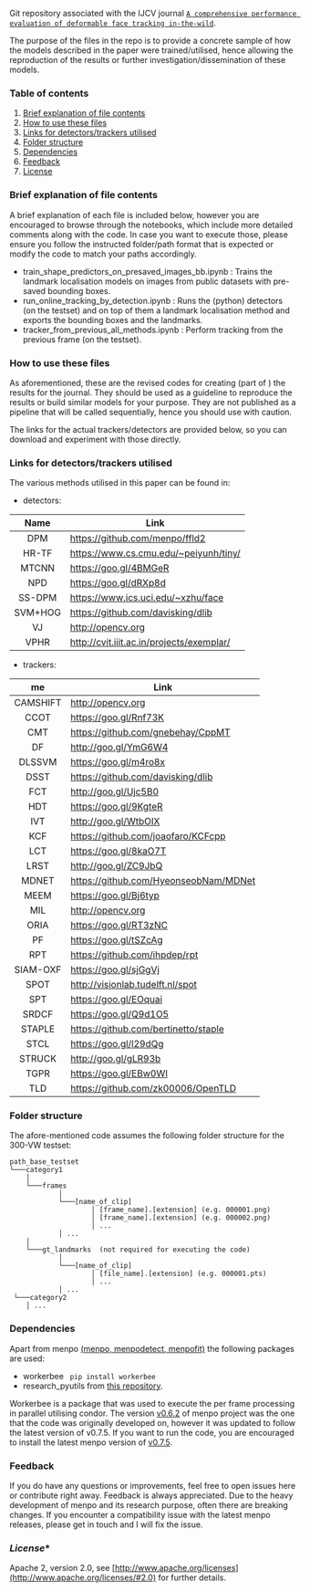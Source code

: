 Git repository associated with the IJCV journal [`A comprehensive performance evaluation of deformable face tracking in-the-wild`](https://arxiv.org/abs/1603.06015).

The purpose of the files in the repo is to provide a concrete sample of how the models described in the paper were trained/utilised, hence allowing the reproduction of the results or further investigation/dissemination of these models.

### **Table of contents**
1. [Brief explanation of file contents](#brief_intro)
2. [How to use these files](#how_to_use)
3. [Links for detectors/trackers utilised](#links)
4. [Folder structure](#structure)
5. [Dependencies](#dependencies)
6. [Feedback](#feedback)
7. [License](#license)

### **Brief explanation of file contents** <a name="brief_intro"></a>
A brief explanation of each file is included below, however you are encouraged to browse through the notebooks, which include more detailed comments along with the code. In case you want to execute those, please ensure you follow the instructed folder/path format that is expected or modify the code to match your paths accordingly.

* train_shape_predictors_on_presaved_images_bb.ipynb : Trains the landmark localisation models on images from public datasets with pre-saved bounding boxes.
* run_online_tracking_by_detection.ipynb : Runs the (python) detectors (on the testset) and on top of them a landmark localisation method and exports the bounding boxes and the landmarks. 
* tracker_from_previous_all_methods.ipynb : Perform tracking from the previous frame (on the testset). 


### **How to use these files** <a name="how_to_use"></a>
As aforementioned, these are the revised codes for creating (part of ) the results for the journal. They should be used as a guideline to reproduce the results or build similar models for your purpose. They are not published as a pipeline that will be called sequentially, hence you should use with caution.

The links for the actual trackers/detectors are provided below, so you can download and experiment with those directly.


### **Links for detectors/trackers utilised** <a name="links"></a>

The various methods utilised in this paper can be found in:

* detectors:

| Name    |  Link                                     |
|:---------:|-------------------------------------------|
| DPM     | https://github.com/menpo/ffld2            |
| HR-TF   | https://www.cs.cmu.edu/~peiyunh/tiny/     |
| MTCNN   | https://goo.gl/4BMGeR                     |
| NPD     | https://goo.gl/dRXp8d                     |
| SS-DPM  | https://www.ics.uci.edu/~xzhu/face        |
| SVM+HOG | https://github.com/davisking/dlib         |
| VJ      | http://opencv.org                         |
| VPHR    | http://cvit.iiit.ac.in/projects/exemplar/ |

* trackers:

me     | Link                                  |
|:----------:|---------------------------------------|
| CAMSHIFT | http://opencv.org                     |
| CCOT     | https://goo.gl/Rnf73K                 |
| CMT      | https://github.com/gnebehay/CppMT     |
| DF       | http://goo.gl/YmG6W4                  |
| DLSSVM   | https://goo.gl/m4ro8x                 |
| DSST     | https://github.com/davisking/dlib     |
| FCT      | http://goo.gl/Ujc5B0                  |
| HDT      | https://goo.gl/9KgteR                 |
| IVT      | http://goo.gl/WtbOIX                  |
| KCF      | https://github.com/joaofaro/KCFcpp    |
| LCT      | https://goo.gl/8kaO7T                 |
| LRST     | http://goo.gl/ZC9JbQ                  |
| MDNET    | https://github.com/HyeonseobNam/MDNet |
| MEEM     | https://goo.gl/Bj6typ                 |
| MIL      | http://opencv.org                     |
| ORIA     | https://goo.gl/RT3zNC                 |
| PF       | https://goo.gl/tSZcAg                 |
| RPT      | https://github.com/ihpdep/rpt         |
| SIAM-OXF | https://goo.gl/sjGgVj                 |
| SPOT     | http://visionlab.tudelft.nl/spot      |
| SPT      | https://goo.gl/EOquai                 |
| SRDCF    | https://goo.gl/Q9d1O5                 |
| STAPLE   | https://github.com/bertinetto/staple  |
| STCL     | https://goo.gl/l29dQg                 |
| STRUCK   | http://goo.gl/gLR93b                  |
| TGPR     | https://goo.gl/EBw0WI                 |
| TLD      | https://github.com/zk00006/OpenTLD    |



### **Folder structure** <a name="structure"></a>
The afore-mentioned code assumes the following folder structure for the 300-VW testset: 

```
path_base_testset
└───category1
    │
    └───frames
            │
            └───[name_of_clip]
                    │ [frame_name].[extension] (e.g. 000001.png)
                    │ [frame_name].[extension] (e.g. 000002.png)
                    │ ...
            │ ...
    │
    └───gt_landmarks  (not required for executing the code)
            │
            └───[name_of_clip]
                    │ [file_name].[extension] (e.g. 000001.pts)
                    │ ...
            │ ...
 └───category2
    │ ...
```

### **Dependencies** <a name="dependencies"></a>
Apart from menpo [(menpo, menpodetect, menpofit)](https://github.com/menpo/menpo) the following packages are used: 
* workerbee ``` pip install workerbee```
* research_pyutils from [this repository](https://github.com/grigorisg9gr/pyutils).

Workerbee is a package that was used to execute the per frame processing in parallel utilising condor.
The version [v0.6.2](https://github.com/menpo/menpo/tree/v0.6.2) of menpo project was the one that the code was originally developed on, however it was updated to follow the latest version of v0.7.5. If you want to run the code, you are encouraged to install the latest menpo version of [v0.7.5](https://github.com/menpo/menpo/releases/tag/v0.7.5).


### **Feedback** <a name="feedback"></a>
If you do have any questions or improvements, feel free to open issues here or contribute right away. Feedback is always appreciated.
Due to the heavy development of menpo and its research purpose, often there are breaking changes. If you encounter a compatibility issue with the latest menpo releases, please get in touch and I will fix the issue. 


### *License** <a name="license"></a>
Apache 2, version 2.0, see [http://www.apache.org/licenses](http://www.apache.org/licenses/#2.0) for further details.

